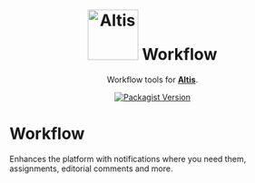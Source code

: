 <h1 align="center"><img src="https://make.hmn.md/altis/Altis-logo.svg" width="89" alt="Altis" /> Workflow</h1>

<p align="center">Workflow tools for <strong><a href="https://altis-dxp.com/">Altis</a></strong>.</p>

<p align="center"><a href="https://packagist.org/packages/altis/workflow"><img alt="Packagist Version" src="https://img.shields.io/packagist/v/altis/workflow.svg"></a></p>

# Workflow

Enhances the platform with notifications where you need them, assignments, editorial comments and more.
